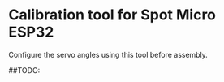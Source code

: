 # Calibration tool for Spot Micro ESP32
Configure the servo angles using this tool before assembly.

##TODO: